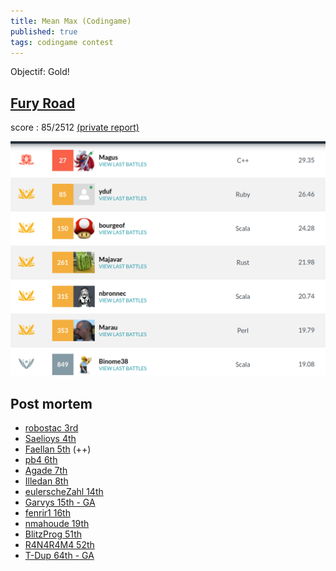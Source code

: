 ```yaml
---
title: Mean Max (Codingame)
published: true
tags: codingame contest
---
```

Objectif: Gold!
## [Fury Road](https://www.codingame.com/leaderboards/challenge/mean-max/global)

score : 85/2512 [(private report)](https://www.codingame.com/challengereport/9291788353f1021036f0685639e3e117d3388e9)

![caption](/images/codingame_mean_max_context.png)

## Post mortem
- [robostac 3rd](https://github.com/robostac/cg-meanmax-postmortem/blob/master/readme.md)
- [Saelioys 4th](https://github.com/Saelyos/MeanMax/blob/master/README.md)
- [Faellan 5th](https://github.com/Faellan/meanmax-postmortem/blob/master/README.md) (++)
- [pb4 6th](https://www.codingame.com/forum/t/mean-max-cc01-feedback-strategies/5030/19)
- [Agade 7th](https://www.codingame.com/forum/t/mean-max-cc01-feedback-strategies/5030/9)
- [Illedan 8th](https://www.codingame.com/forum/t/mean-max-cc01-feedback-strategies/5030/18)
- [eulerscheZahl 14th](https://www.codingame.com/forum/t/mean-max-cc01-feedback-strategies/5030/11)
- [Garvys 15th - GA](https://github.com/Garvys/MeanMax-CodinGame-Contest/blob/master/README.md)
- [fenrir1 16th](https://www.codingame.com/forum/t/mean-max-cc01-feedback-strategies/5030/42)
- [nmahoude 19th](https://www.codingame.com/forum/t/mean-max-cc01-feedback-strategies/5030/13)
- [BlitzProg 51th](https://www.codingame.com/forum/t/mean-max-cc01-feedback-strategies/5030/10)
- [R4N4R4M4 52th](https://www.codingame.com/forum/t/mean-max-cc01-feedback-strategies/5030/17)
- [T-Dup 64th - GA](https://www.codingame.com/forum/t/mean-max-cc01-feedback-strategies/5030/34)
